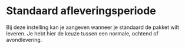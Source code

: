 # Standaard afleveringsperiode

Bij deze instelling kan je aangeven wanneer je standaard de pakket wilt leveren.
Je hebt hier de keuze tussen een normale, ochtend of avondlevering.

<MPImg src="/documentation/shopware/shopware-standaard-afleveringsperiode.svg" alt="Shopware standaard afleveringsperiode" />
